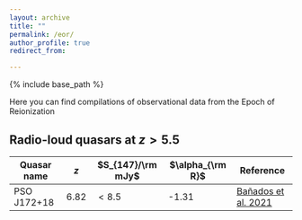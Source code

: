 ```yaml
---
layout: archive
title: ""
permalink: /eor/
author_profile: true
redirect_from:

---
```


{% include base_path %}

Here you can find compilations of observational data from the Epoch of Reionization

## Radio-loud quasars at $z>5.5$

| Quasar name | $z$  | $S_{147}/\rm mJy$ | $\alpha_{\rm R}$ | Reference |
| ----------- | ---- | ----------------- | ---------------- | --------- |
| PSO J172+18 | 6.82 | $<8.5$            | -1.31            | [Bañados et al. 2021](https://ui.adsabs.harvard.edu/abs/2021ApJ...909...80B/abstract) |
